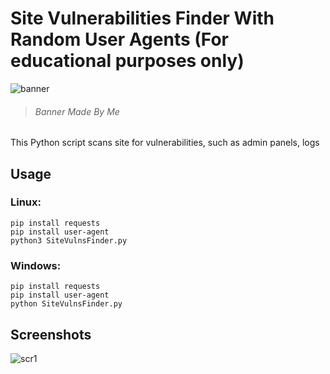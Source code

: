 # Site Vulnerabilities Finder With Random User Agents (For educational purposes only)

![banner](https://user-images.githubusercontent.com/82678562/161608792-96eace50-c8a9-4b48-a828-481415000861.png)

> ###### Banner Made By Me

This Python script scans site for vulnerabilities, such as admin panels, logs

## Usage
### Linux:
```
pip install requests
pip install user-agent
python3 SiteVulnsFinder.py
```
### Windows:
```
pip install requests
pip install user-agent
python SiteVulnsFinder.py
```

## Screenshots

![scr1](https://user-images.githubusercontent.com/82678562/161606856-7d8ca0c1-779d-4e16-a8a5-3cb7885b4dc3.png)
